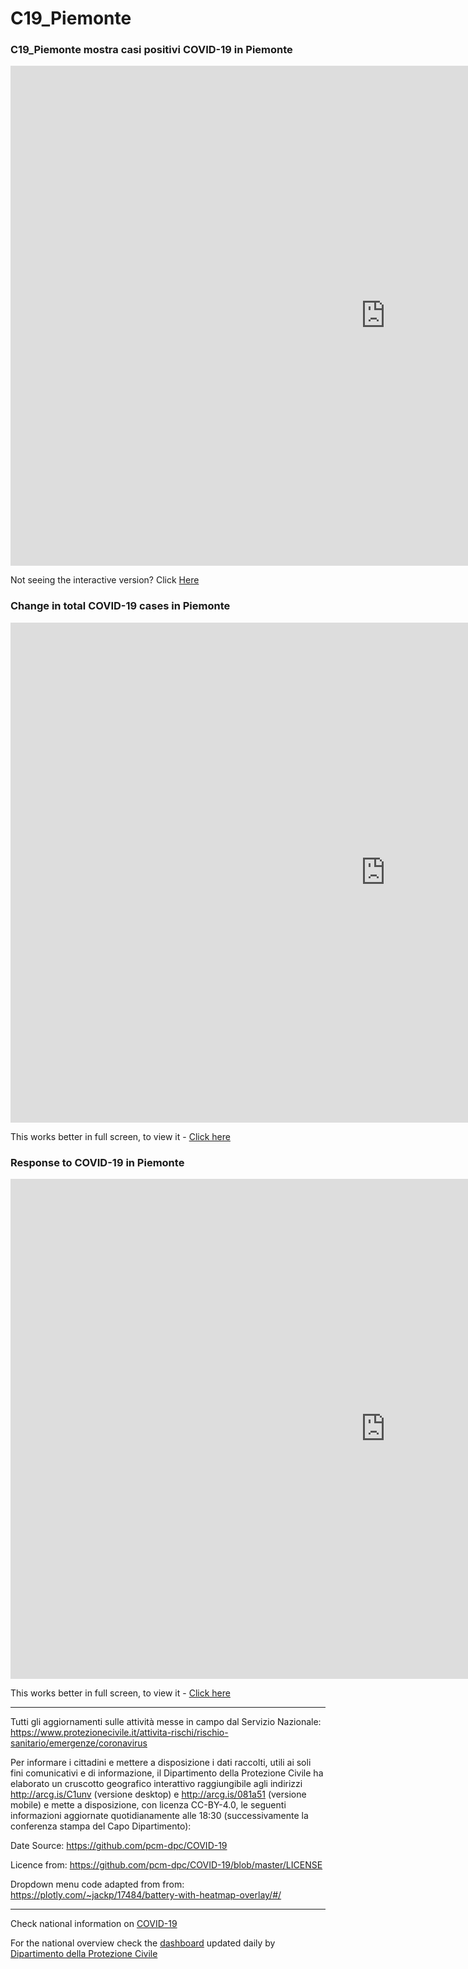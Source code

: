# C19_Piemonte

### C19_Piemonte mostra casi positivi COVID-19 in Piemonte

<iframe width="1200" height="800" frameborder="0" scrolling="no" src="https://humans-huddle.github.io/C19_Piemonte/Piemontelive.html">
</iframe> 

Not seeing the interactive version? Click <a href="https://humans-huddle.github.io/C19_Piemonte/Piemontelive.html">Here</a>


### Change in total COVID-19 cases in Piemonte

<iframe width="1200" height="800" frameborder="0" scrolling="no" src="https://humans-huddle.github.io/C19_Piemonte/Covid_change_graph.html">
</iframe>

This works better in full screen, to view it - <a href ="https://humans-huddle.github.io/C19_Piemonte/Covid19_drop.html">Click here</a>

### Response to COVID-19 in Piemonte

<iframe width="1200" height="800" frameborder="0" scrolling="no" src="https://humans-huddle.github.io/C19_Piemonte/Reg_response_regular.html">
</iframe>

This works better in full screen, to view it - <a href ="https://humans-huddle.github.io/C19_Piemonte/Reg_response_drop.html">Click here</a>

***

Tutti gli aggiornamenti sulle attività messe in campo dal Servizio Nazionale: 
<a href="https://www.protezionecivile.it/attivita-rischi/rischio-sanitario/emergenze/coronavirus"> https://www.protezionecivile.it/attivita-rischi/rischio-sanitario/emergenze/coronavirus</a>

Per informare i cittadini e mettere a disposizione i dati raccolti, utili ai soli fini comunicativi e di informazione, il Dipartimento della Protezione Civile ha elaborato un cruscotto geografico interattivo raggiungibile agli indirizzi <a href="http://arcg.is/C1unv">http://arcg.is/C1unv</a> (versione desktop) e <a href="http://arcg.is/081a51">http://arcg.is/081a51</a> (versione mobile) e mette a disposizione, con licenza CC-BY-4.0, le seguenti informazioni aggiornate quotidianamente alle 18:30 (successivamente la conferenza stampa del Capo Dipartimento):

Date Source: <a href="https://github.com/pcm-dpc/COVID-19">https://github.com/pcm-dpc/COVID-19</a>
 
Licence from: <a href="https://github.com/pcm-dpc/COVID-19/blob/master/LICENSE">https://github.com/pcm-dpc/COVID-19/blob/master/LICENSE</a>

Dropdown menu code adapted from from: <a href="https://plotly.com/~jackp/17484/battery-with-heatmap-overlay/#/">https://plotly.com/~jackp/17484/battery-with-heatmap-overlay/#/</a>

***

Check national information on <a href="http://www.protezionecivile.it/attivita-rischi/rischio-sanitario/emergenze/coronavirus"> COVID-19</a>

For the national overview check the <a href="http://opendatadpc.maps.arcgis.com/apps/opsdashboard/index.html#/b0c68bce2cce478eaac82fe38d4138b1">dashboard</a> updated daily by <a href="http://www.protezionecivile.it/web/guest">Dipartimento della Protezione Civile</a>

